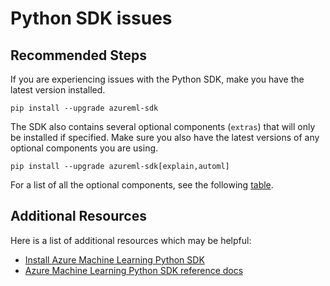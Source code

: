 <properties
	pageTitle="Python SDK issues"
	description="Python SDK issues"
	infoBubbleText="Python SDK issues"
	service="microsoft.machinelearning.workspace"
	resource="machinelearning"
	authors="johnwu0604"
	ms.author="johwu"
	supportTopicIds="32690872"
	productPesIds="16644"
	cloudEnvironments="Public"
	articleId="microsoft.machinelearning.workspace.python"
	selfHelpType="generic"
/>

# Python SDK issues

## **Recommended Steps**

If you are experiencing issues with the Python SDK, make you have the latest version installed.

```
pip install --upgrade azureml-sdk
```

The SDK also contains several optional components (`extras`) that will only be installed if specified. Make sure you also have the latest versions of any optional components you are using.

```
pip install --upgrade azureml-sdk[explain,automl]
```

For a list of all the optional components, see the following [table](https://docs.microsoft.com/python/api/overview/azureml-sdk/install?view=azure-ml-py#advanced-install-extras).


## Additional Resources

Here is a list of additional resources which may be helpful:

* [Install Azure Machine Learning Python SDK](https://docs.microsoft.com/python/api/overview/azureml-sdk/install?view=azure-ml-py)
* [Azure Machine Learning Python SDK reference docs](https://docs.microsoft.com/python/api/overview/azureml-sdk/?view=azure-ml-py)
